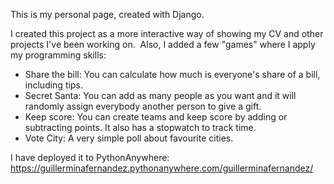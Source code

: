 This is my personal page, created with Django.

I created this project as a more interactive way of showing my CV and other projects I've been working on. 
Also, I added a few "games" where I apply my programming skills: 
* Share the bill: You can calculate how much is everyone's share of a bill, including tips. 
* Secret Santa: You can add as many people as you want and it will randomly assign everybody another person to give a gift. 
* Keep score: You can create teams and keep score by adding or subtracting points. It also has a stopwatch to track time. 
* Vote City: A very simple poll about favourite cities.

I have deployed it to PythonAnywhere:
https://guillerminafernandez.pythonanywhere.com/guillerminafernandez/
